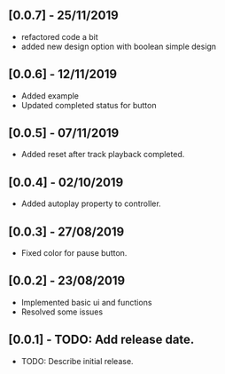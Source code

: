 ## [0.0.7] - 25/11/2019
* refactored code a bit 
* added new design option with boolean simple design

## [0.0.6] - 12/11/2019

* Added example 
* Updated completed status for button

## [0.0.5] - 07/11/2019

* Added reset after track playback completed.

## [0.0.4] - 02/10/2019

* Added autoplay property to controller.

## [0.0.3] - 27/08/2019

* Fixed color for pause button. 

## [0.0.2] - 23/08/2019

* Implemented basic ui and functions
* Resolved some issues

## [0.0.1] - TODO: Add release date.

* TODO: Describe initial release.
